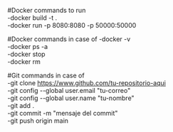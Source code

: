 #Docker commands to run <br>
-docker build -t <containerName> . <br>
-docker run -p 8080:8080 -p 50000:50000 <containerName> <br>

#Docker commands in case of
-docker -v <br>
-docker ps -a <br>
-docker stop <containerId> <br>
-docker rm <containerId> <br>

#Git commands in case of <br>
-git clone https://www.github.com/tu-repositorio-aqui <br>
-git config --global user.email "tu-correo" <br>
-git config --global user.name "tu-nombre" <br>
-git add . <br>
-git commit -m "mensaje del commit" <br>
-git push origin main <br>
